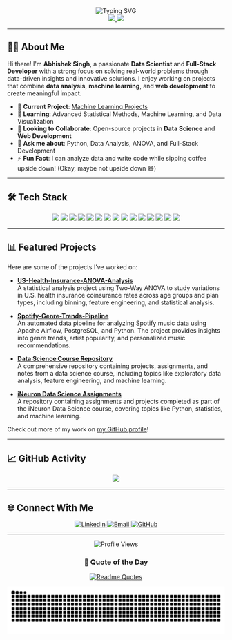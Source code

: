 <div align="center">
  <img src="https://readme-typing-svg.herokuapp.com?font=Fira+Code&size=27&duration=3000&pause=1000&color=2E97F7&center=true&vCenter=true&width=435&lines=Hello%2C+I'm+Abhishek+Singh!;Data+Scientist+%7C+Full-Stack+Developer;Problem+Solver+%7C+Lifelong+Learner" alt="Typing SVG" />
</div>

<div align="center">
  <a href="https://github.com/saverin0">
    <img src="https://github-readme-stats.vercel.app/api?username=saverin0&show_icons=true&theme=tokyonight&hide_border=true" width="49%" />
  </a>
  <a href="https://github.com/saverin0">
    <img src="https://github-readme-streak-stats.herokuapp.com/?user=saverin0&theme=tokyonight&hide_border=true" width="49%" />
  </a>
</div>

---

## 👨‍💻 About Me

Hi there! I'm **Abhishek Singh**, a passionate **Data Scientist** and **Full-Stack Developer** with a strong focus on solving real-world problems through data-driven insights and innovative solutions. I enjoy working on projects that combine **data analysis**, **machine learning**, and **web development** to create meaningful impact.

- 🔭 **Current Project**: [Machine Learning Projects](https://github.com/saverin0/datascience/tree/main/Machine%20Learning)
- 🌱 **Learning**: Advanced Statistical Methods, Machine Learning, and Data Visualization
- 👯 **Looking to Collaborate**: Open-source projects in **Data Science** and **Web Development**
- 💬 **Ask me about**: Python, Data Analysis, ANOVA, and Full-Stack Development
- ⚡ **Fun Fact**: I can analyze data and write code while sipping coffee upside down! (Okay, maybe not upside down 😄)

---

## 🛠️ Tech Stack

<div align="center">
  <img src="https://img.shields.io/badge/Python-3776AB?style=for-the-badge&logo=python&logoColor=white" />
  <img src="https://img.shields.io/badge/R-276DC3?style=for-the-badge&logo=r&logoColor=white" />
  <img src="https://img.shields.io/badge/JavaScript-F7DF1E?style=for-the-badge&logo=javascript&logoColor=black" />
  <img src="https://img.shields.io/badge/HTML5-E34F26?style=for-the-badge&logo=html5&logoColor=white" />
  <img src="https://img.shields.io/badge/CSS3-1572B6?style=for-the-badge&logo=css3&logoColor=white" />
  <img src="https://img.shields.io/badge/React-20232A?style=for-the-badge&logo=react&logoColor=61DAFB" />
  <img src="https://img.shields.io/badge/Node.js-43853D?style=for-the-badge&logo=node.js&logoColor=white" />
  <img src="https://img.shields.io/badge/pandas-150458?style=for-the-badge&logo=pandas&logoColor=white" />
  <img src="https://img.shields.io/badge/NumPy-013243?style=for-the-badge&logo=numpy&logoColor=white" />
  <img src="https://img.shields.io/badge/scikit--learn-F7931E?style=for-the-badge&logo=scikit-learn&logoColor=white" />
  <img src="https://img.shields.io/badge/TensorFlow-FF6F00?style=for-the-badge&logo=tensorflow&logoColor=white" />
  <img src="https://img.shields.io/badge/MySQL-4479A1?style=for-the-badge&logo=mysql&logoColor=white" />
  <img src="https://img.shields.io/badge/MongoDB-4EA94B?style=for-the-badge&logo=mongodb&logoColor=white" />
  <img src="https://img.shields.io/badge/Git-F05032?style=for-the-badge&logo=git&logoColor=white" />
  <img src="https://img.shields.io/badge/Docker-2496ED?style=for-the-badge&logo=docker&logoColor=white" />
</div>

---

## 📊 Featured Projects

Here are some of the projects I’ve worked on:

- **[US-Health-Insurance-ANOVA-Analysis](https://github.com/saverin0/US-Health-Insurance-ANOVA-Analysis)**  
  A statistical analysis project using Two-Way ANOVA to study variations in U.S. health insurance coinsurance rates across age groups and plan types, including binning, feature engineering, and statistical analysis.

- **[Spotify-Genre-Trends-Pipeline](https://github.com/saverin0/Spotify-pipeline)**  
  An automated data pipeline for analyzing Spotify music data using Apache Airflow, PostgreSQL, and Python. The project provides insights into genre trends, artist popularity, and personalized music recommendations.

- **[Data Science Course Repository](https://github.com/saverin0/datascience)**  
  A comprehensive repository containing projects, assignments, and notes from a data science course, including topics like exploratory data analysis, feature engineering, and machine learning.

- **[iNeuron Data Science Assignments](https://github.com/saverin0/ineuron_datascience)**  
  A repository containing assignments and projects completed as part of the iNeuron Data Science course, covering topics like Python, statistics, and machine learning.

Check out more of my work on [my GitHub profile](https://github.com/saverin0)!

---

## 📈 GitHub Activity

<div align="center">
  <img src="https://github-readme-stats.vercel.app/api/top-langs/?username=saverin0&layout=compact&theme=tokyonight&hide_border=true" />
</div>

---

## 🌐 Connect With Me

<div align="center">
  <a href="https://linkedin.com/in/abhishekzsingh" target="_blank">
    <img src="https://img.shields.io/badge/LinkedIn-0077B5?style=for-the-badge&logo=linkedin&logoColor=white" alt="LinkedIn" />
  </a>
  <a href="mailto:abhishekzsingh.2p@gmail.com">
    <img src="https://img.shields.io/badge/Email-D14836?style=for-the-badge&logo=gmail&logoColor=white" alt="Email" />
  </a>
  <a href="https://github.com/saverin0" target="_blank">
    <img src="https://img.shields.io/badge/GitHub-181717?style=for-the-badge&logo=github&logoColor=white" alt="GitHub" />
  </a>
</div>

---

<div align="center">
  <img src="https://komarev.com/ghpvc/?username=saverin0&color=blueviolet&style=flat-square&label=Profile+Views" alt="Profile Views" />
</div>

<div align="center">
  
  ### 💭 Quote of the Day
  
  [![Readme Quotes](https://quotes-github-readme.vercel.app/api?type=horizontal&theme=dark)](https://github.com/piyushsuthar/github-readme-quotes)
  
</div>

<!-- GitHub Snake animation -->
<div align="center">
  <img src="https://github.com/saverin0/saverin0/blob/output/github-contribution-grid-snake.svg" alt="snake animation" />
</div>
